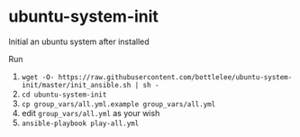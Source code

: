 # ubuntu-system-init
Initial an ubuntu system after installed

Run
1. `wget -O- https://raw.githubusercontent.com/bottlelee/ubuntu-system-init/master/init_ansible.sh | sh -`
1. `cd ubuntu-system-init`
1. `cp group_vars/all.yml.example group_vars/all.yml`
1. edit `group_vars/all.yml` as your wish
1. `ansible-playbook play-all.yml`
